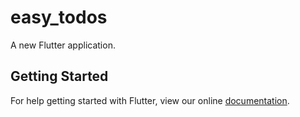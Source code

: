 # easy_todos

A new Flutter application.

## Getting Started

For help getting started with Flutter, view our online
[documentation](https://flutter.io/).

